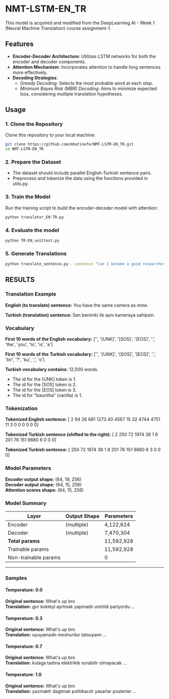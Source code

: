 # NMT-LSTM-EN_TR

This model is acquired and modified from the DeepLearning.AI - Week 1 (Neural Machine Translation) course assignment-1.

## Features

- **Encoder-Decoder Architecture**: Utilizes LSTM networks for both the encoder and decoder components.
- **Attention Mechanism**: Incorporates attention to handle long sentences more effectively.
- **Decoding Strategies**:
  - *Greedy Decoding*: Selects the most probable word at each step.
  - *Minimum Bayes Risk (MBR) Decoding*: Aims to minimize expected loss, considering multiple translation hypotheses.

## Usage

### 1. Clone the Repository
Clone this repository to your local machine:

```bash
git clone https://github.com/mbatinefe/NMT-LSTM-EN_TR.git
cd NMT-LSTM-EN_TR
```

### 2. Prepare the Dataset
- The dataset should include parallel English-Turkish sentence pairs.
- Preprocess and tokenize the data using the functions provided in utils.py.

### 3. Train the Model
Run the training script to build the encoder-decoder model with attention:
```bash
python translator_EN-TR.py
```
### 4. Evaluate the model
```bash
python TR-EN_unittest.py
```
### 5. Generate Translations
```bash
python translate_sentence.py --sentence "Can I become a good researcher?"
```

## RESULTS

### Translation Example

**English (to translate) sentence:**
You have the same camera as mine.

**Turkish (translation) sentence:**
Sen benimki ile aynı kameraya sahipsin.

### Vocabulary

**First 10 words of the English vocabulary:**
['', '[UNK]', '[SOS]', '[EOS]', '.', 'the', 'you', 'to', 'is', 'a']

**First 10 words of the Turkish vocabulary:**
['', '[UNK]', '[SOS]', '[EOS]', '.', 'bir', '?', 'bu', ',', 'o']

**Turkish vocabulary contains:** 12,000 words.
- The id for the [UNK] token is 1.
- The id for the [SOS] token is 2.
- The id for the [EOS] token is 3.
- The id for "baunilha" (vanilla) is 1.

### Tokenization

**Tokenized English sentence:**
[   2   94   26  681 1273   40 4567   15   32 4744 4751   11   3    0    0    0    0    0    0]

**Tokenized Turkish sentence (shifted to the right):**
[   2  250   72 1974   38    1    8  201   76  151 9880    6    0    0    0]

**Tokenized Turkish sentence:**
[ 250   72 1974   38    1    8  201   76  151 9880    6    3    0    0    0]

### Model Parameters

**Encoder output shape:** (64, 19, 256)  
**Decoder output shape:** (64, 15, 256)  
**Attention scores shape:** (64, 15, 256)  

### Model Summary

| Layer            | Output Shape     | Parameters |
|-------------------|------------------|------------|
| Encoder           | (multiple)       | 4,122,624  |
| Decoder           | (multiple)       | 7,470,304  |
| **Total params**  |                  | 11,592,928 |
| Trainable params  |                  | 11,592,928 |
| Non-trainable params |              | 0          |

---

### Samples

#### **Temperature: 0.0**
**Original sentence:** What's up bro  
**Translation:** gor kokteyl ayrlmak yapmadn uretildi parlyordu ...  

#### **Temperature: 0.3**
**Original sentence:** What's up bro  
**Translation:** uyuyamadn meshurdur tatsuyann ...  

#### **Temperature: 0.7**
**Original sentence:** What's up bro  
**Translation:** kulaga tadma elektrikle sorabilir olmayacak ...  

#### **Temperature: 1.0**
**Original sentence:** What's up bro  
**Translation:** yazmaktr dagtmak politikacdr yasarlar posterler ...



